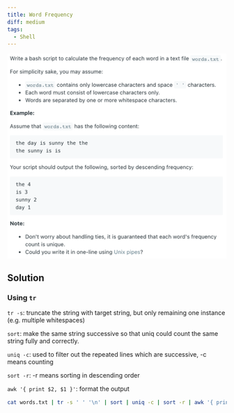 ```yaml
---
title: Word Frequency
diff: medium
tags:
  - Shell
---
```


<img class="medium-zoom" src="/algo/word-frequency.png" alt="https://leetcode.com/problems/word-frequency">

## Solution

### Using `tr`

`tr -s`: truncate the string with target string, but only remaining one instance (e.g. multiple whitespaces)

`sort`: make the same string successive so that uniq could count the same string fully and correctly.

`uniq -c`: used to filter out the repeated lines which are successive, -c means counting

`sort -r`: -r means sorting in descending order

`awk '{ print $2, $1 }'`: format the output

```bash
cat words.txt | tr -s ' ' '\n' | sort | uniq -c | sort -r | awk '{ print $2, $1 }'
```
